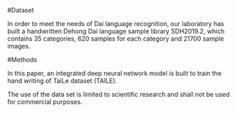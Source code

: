 #Dataset

In order to meet the needs of Dai language recognition, our laboratory has built a handwritten Dehong Dai language sample library SDH2019.2, which contains 35 categories, 620 samples for each category and 21700 sample images.

#Methods

In this paper, an integrated deep neural network model is built to train the hand writing of TaiLe dataset (TAILE).

The use of the data set is limited to scientific research and shall not be used for commercial purposes.
